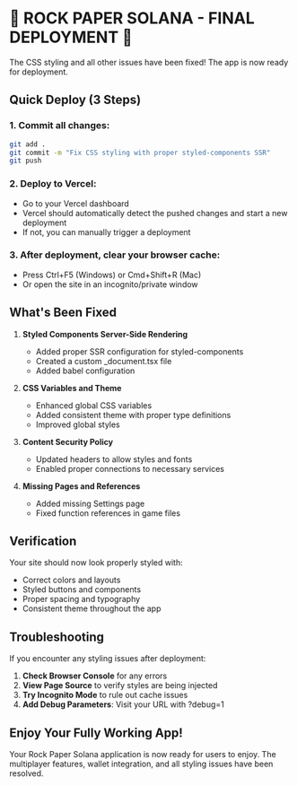 # 🚀 ROCK PAPER SOLANA - FINAL DEPLOYMENT 🚀

The CSS styling and all other issues have been fixed! The app is now ready for deployment.

## Quick Deploy (3 Steps)

### 1. Commit all changes:
```bash
git add .
git commit -m "Fix CSS styling with proper styled-components SSR"
git push
```

### 2. Deploy to Vercel:
- Go to your Vercel dashboard
- Vercel should automatically detect the pushed changes and start a new deployment
- If not, you can manually trigger a deployment

### 3. After deployment, clear your browser cache:
- Press Ctrl+F5 (Windows) or Cmd+Shift+R (Mac)
- Or open the site in an incognito/private window

## What's Been Fixed

1. **Styled Components Server-Side Rendering**
   - Added proper SSR configuration for styled-components
   - Created a custom _document.tsx file
   - Added babel configuration

2. **CSS Variables and Theme**
   - Enhanced global CSS variables
   - Added consistent theme with proper type definitions
   - Improved global styles

3. **Content Security Policy**
   - Updated headers to allow styles and fonts
   - Enabled proper connections to necessary services

4. **Missing Pages and References**
   - Added missing Settings page
   - Fixed function references in game files

## Verification

Your site should now look properly styled with:
- Correct colors and layouts
- Styled buttons and components
- Proper spacing and typography
- Consistent theme throughout the app

## Troubleshooting

If you encounter any styling issues after deployment:

1. **Check Browser Console** for any errors
2. **View Page Source** to verify styles are being injected
3. **Try Incognito Mode** to rule out cache issues
4. **Add Debug Parameters**: Visit your URL with ?debug=1 

## Enjoy Your Fully Working App!

Your Rock Paper Solana application is now ready for users to enjoy. The multiplayer features, wallet integration, and all styling issues have been resolved. 